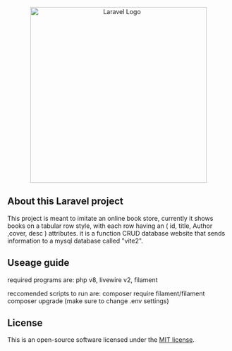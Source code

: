 <p align="center"><a href="https://laravel.com" target="_blank"><img src="https://raw.githubusercontent.com/laravel/art/master/logo-lockup/5%20SVG/2%20CMYK/1%20Full%20Color/laravel-logolockup-cmyk-red.svg" width="400" alt="Laravel Logo"></a></p>


## About this Laravel project

This project is meant to imitate an online book store, currently it shows books on a tabular row style, with each row having an ( id, title, Author ,cover, desc ) attributes.
it is a function CRUD database website that sends information to a mysql database called "vite2".


## Useage guide

required programs are:   php v8,  livewire v2, filament

reccomended scripts to run are:
composer require filament/filament
composer upgrade
(make sure to change .env settings)



## License

This is an open-source software licensed under the [MIT license](https://opensource.org/licenses/MIT).
